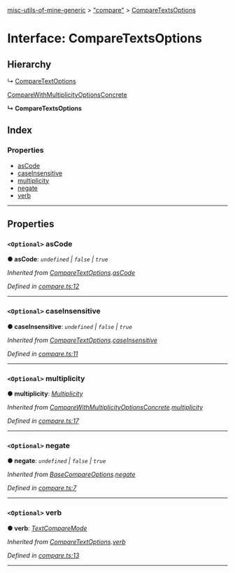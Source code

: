 [misc-utils-of-mine-generic](../README.md) > ["compare"](../modules/_compare_.md) > [CompareTextsOptions](../interfaces/_compare_.comparetextsoptions.md)

# Interface: CompareTextsOptions

## Hierarchy

↳  [CompareTextOptions](_compare_.comparetextoptions.md)

 [CompareWithMultiplicityOptionsConcrete](_compare_.comparewithmultiplicityoptionsconcrete.md)

**↳ CompareTextsOptions**

## Index

### Properties

* [asCode](_compare_.comparetextsoptions.md#ascode)
* [caseInsensitive](_compare_.comparetextsoptions.md#caseinsensitive)
* [multiplicity](_compare_.comparetextsoptions.md#multiplicity)
* [negate](_compare_.comparetextsoptions.md#negate)
* [verb](_compare_.comparetextsoptions.md#verb)

---

## Properties

<a id="ascode"></a>

### `<Optional>` asCode

**● asCode**: *`undefined` \| `false` \| `true`*

*Inherited from [CompareTextOptions](_compare_.comparetextoptions.md).[asCode](_compare_.comparetextoptions.md#ascode)*

*Defined in [compare.ts:12](https://github.com/cancerberoSgx/misc-utils-of-mine/blob/18ba426/misc-utils-of-mine-generic/src/compare.ts#L12)*

___
<a id="caseinsensitive"></a>

### `<Optional>` caseInsensitive

**● caseInsensitive**: *`undefined` \| `false` \| `true`*

*Inherited from [CompareTextOptions](_compare_.comparetextoptions.md).[caseInsensitive](_compare_.comparetextoptions.md#caseinsensitive)*

*Defined in [compare.ts:11](https://github.com/cancerberoSgx/misc-utils-of-mine/blob/18ba426/misc-utils-of-mine-generic/src/compare.ts#L11)*

___
<a id="multiplicity"></a>

### `<Optional>` multiplicity

**● multiplicity**: *[Multiplicity](../modules/_compare_.md#multiplicity)*

*Inherited from [CompareWithMultiplicityOptionsConcrete](_compare_.comparewithmultiplicityoptionsconcrete.md).[multiplicity](_compare_.comparewithmultiplicityoptionsconcrete.md#multiplicity)*

*Defined in [compare.ts:17](https://github.com/cancerberoSgx/misc-utils-of-mine/blob/18ba426/misc-utils-of-mine-generic/src/compare.ts#L17)*

___
<a id="negate"></a>

### `<Optional>` negate

**● negate**: *`undefined` \| `false` \| `true`*

*Inherited from [BaseCompareOptions](_compare_.basecompareoptions.md).[negate](_compare_.basecompareoptions.md#negate)*

*Defined in [compare.ts:7](https://github.com/cancerberoSgx/misc-utils-of-mine/blob/18ba426/misc-utils-of-mine-generic/src/compare.ts#L7)*

___
<a id="verb"></a>

### `<Optional>` verb

**● verb**: *[TextCompareMode](../modules/_compare_.md#textcomparemode)*

*Inherited from [CompareTextOptions](_compare_.comparetextoptions.md).[verb](_compare_.comparetextoptions.md#verb)*

*Defined in [compare.ts:13](https://github.com/cancerberoSgx/misc-utils-of-mine/blob/18ba426/misc-utils-of-mine-generic/src/compare.ts#L13)*

___

